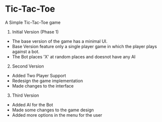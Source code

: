 # Tic-Tac-Toe
A Simple Tic-Tac-Toe game

1. Initial Version (Phase 1)
  - The base version of the game has a minimal UI.
  - Base Version feature only a single player game in which the player plays against a bot.
  - The Bot places 'X' at random places and doesnot have any AI
  
2. Second Version 
  - Added Two Player Support
  - Redesign the game implementation
  - Made changes to the interface
  
3. Third Version
  - Added AI for the Bot
  - Made some changes to the game design
  - Added more options in the menu for the user